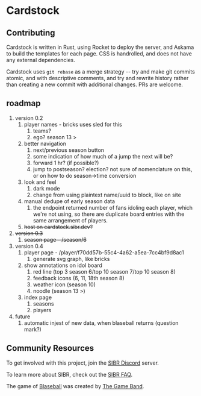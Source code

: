 # Cardstock

## Contributing

Cardstock is written in Rust, using Rocket to deploy the server, and Askama to build the templates for each page. CSS is handrolled, and does not have any external dependencies.

Cardstock uses `git rebase` as a merge strategy -- try and make git commits atomic, and with descriptive comments, and try and rewrite history rather than creating a new commit with additional changes. PRs are welcome.

## roadmap

1. version 0.2
    1. player names - bricks uses sled for this
        1. teams?
        1. ego? season 13 >
    1. better navigation
        1. next/previous season button
        1. some indication of how much of a jump the next will be?
        1. forward 1 hr? (if possible?)
        1. jump to postseason? election? not sure of nomenclature on this, or on how to do season->time conversion
    1. look and feel
        1. dark mode
        1. change from using plaintext name/uuid to block, like on site
    1. manual dedupe of early season data
        1. the endpoint returned number of fans idoling each player, which we're not using, so there are duplicate board entries with the same arrangement of players.
    1. ~~host on cardstock.sibr.dev?~~
1. ~~version 0.3~~
    1. ~~season page - /season/6~~
1. version 0.4
    1. player page - /player/f70dd57b-55c4-4a62-a5ea-7cc4bf9d8ac1
        1. generate svg graph, like bricks
    1. show annotations on idol board
        1. red line (top 3 season 6/top 10 season 7/top 10 season 8)
        1. feedback icons (6, 11, 18th season 8)
        1. weather icon (season 10)
        1. noodle (season 13 >)
    1. index page
        1. seasons
        1. players
1. future
    1. automatic injest of new data, when blaseball returns (question mark?)

## Community Resources

To get involved with this project, join the [SIBR Discord](https://discord.gg/FfnScUn) server.

To learn more about SIBR, check out the [SIBR FAQ](https://github.com/Society-for-Internet-Blaseball-Research/sibr-faq).

The game of [Blaseball](https://www.blaseball.com) was created by [The Game Band](https://thegameband.com/).
